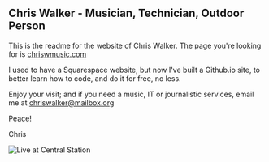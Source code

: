 
## Chris Walker - Musician, Technician, Outdoor Person

This is the readme for the website of Chris Walker. The page you're looking for is [chriswmusic.com](http://chriswmusic.com)

I used to have a Squarespace website, but now I've built a Github.io site, to better learn how to code, and do it for free, no less.

Enjoy your visit; and if you need a music, IT or journalistic services, email me at chriswalker@mailbox.org

Peace!

Chris


![Live at Central Station](/images/IMG_5978.jpg "Live at Central Station")
